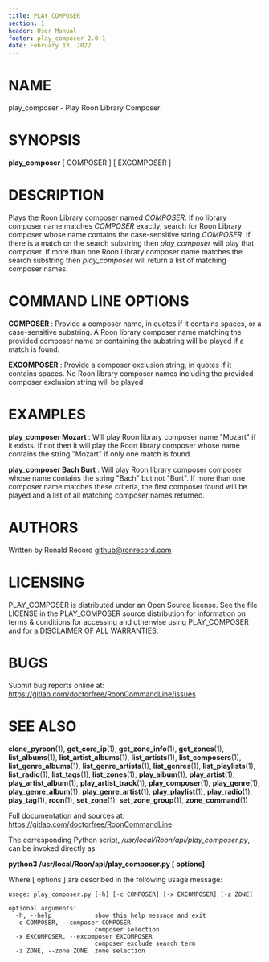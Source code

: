 ```yaml
---
title: PLAY_COMPOSER
section: 1
header: User Manual
footer: play_composer 2.0.1
date: February 13, 2022
---
```

# NAME
play_composer - Play Roon Library Composer

# SYNOPSIS
**play_composer** [ COMPOSER ] [ EXCOMPOSER ]

# DESCRIPTION
Plays the Roon Library composer named *COMPOSER*. If no library composer name matches *COMPOSER* exactly, search for Roon Library composer whose name contains the case-sensitive string *COMPOSER*. If there is a match on the search substring then *play_composer* will play that composer. If more than one Roon Library composer name matches the search substring then *play_composer* will return a list of matching composer names.

# COMMAND LINE OPTIONS
**COMPOSER**
:  Provide a composer name, in quotes if it contains spaces, or a case-sensitive substring. A Roon library composer name matching the provided composer name or containing the substring will be played if a match is found.

**EXCOMPOSER**
: Provide a composer exclusion string, in quotes if it contains spaces. No Roon library composer names including the provided composer exclusion string will be played

# EXAMPLES
**play_composer Mozart**
: Will play Roon library composer name "Mozart" if it exists. If not then it will play the Roon library composer whose name contains the string "Mozart" if only one match is found.

**play_composer Bach Burt**
: Will play Roon library composer composer whose name contains the string "Bach" but not "Burt". If more than one composer name matches these criteria, the first composer found will be played and a list of all matching composer names returned.

# AUTHORS
Written by Ronald Record github@ronrecord.com

# LICENSING
PLAY_COMPOSER is distributed under an Open Source license.
See the file LICENSE in the PLAY_COMPOSER source distribution
for information on terms &amp; conditions for accessing and
otherwise using PLAY_COMPOSER and for a DISCLAIMER OF ALL WARRANTIES.

# BUGS
Submit bug reports online at: https://gitlab.com/doctorfree/RoonCommandLine/issues

# SEE ALSO
**clone_pyroon**(1), **get_core_ip**(1), **get_zone_info**(1), **get_zones**(1), **list_albums**(1), **list_artist_albums**(1), **list_artists**(1), **list_composers**(1), **list_genre_albums**(1), **list_genre_artists**(1), **list_genres**(1), **list_playlists**(1), **list_radio**(1), **list_tags**(1), **list_zones**(1), **play_album**(1), **play_artist**(1), **play_artist_album**(1), **play_artist_track**(1), **play_composer**(1), **play_genre**(1), **play_genre_album**(1), **play_genre_artist**(1), **play_playlist**(1), **play_radio**(1), **play_tag**(1), **roon**(1), **set_zone**(1), **set_zone_group**(1), **zone_command**(1)

Full documentation and sources at: https://gitlab.com/doctorfree/RoonCommandLine

The corresponding Python script, */usr/local/Roon/api/play_composer.py*,
can be invoked directly as:

**python3 /usr/local/Roon/api/play_composer.py [ options]**

Where [ options ] are described in the following usage message:

~~~~
usage: play_composer.py [-h] [-c COMPOSER] [-x EXCOMPOSER] [-z ZONE]

optional arguments:
  -h, --help            show this help message and exit
  -c COMPOSER, --composer COMPOSER
                        composer selection
  -x EXCOMPOSER, --excomposer EXCOMPOSER
                        composer exclude search term
  -z ZONE, --zone ZONE  zone selection
~~~~
